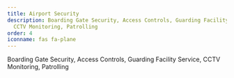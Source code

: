 ```yaml
---
title: Airport Security
description: Boarding Gate Security, Access Controls, Guarding Facility Service,
  CCTV Monitoring, Patrolling
order: 4
iconname: fas fa-plane
---
```

Boarding Gate Security, Access Controls, Guarding Facility Service, CCTV Monitoring, Patrolling
